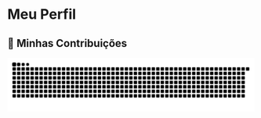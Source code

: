 # Meu Perfil
## 🐍 Minhas Contribuições

<div align="center">
  <img src="https://raw.githubusercontent.com/Igor0Santana/Igor0Santana/output/github-contribution-grid-snake.svg" alt="snake">
</div>

